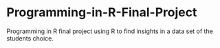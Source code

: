 # Programming-in-R-Final-Project
Programming in R final project using R to find insights in a data set of the students choice.

